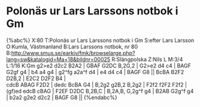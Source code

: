 # Polonäs ur Lars Larssons notbok i Gm

{%abc%}
X:80
T:Polonäs ur Lars Larssons notbok i Gm
S:efter Lars Larsson
O:Kumla, Västmanland
B:Lars Larssons notbok, nr 80
B:http://www.smus.se/earkiv/fmk/browselarge.php?lang=sw&katalogid=Ma+18&bildnr=00025
R:Slängpolska
Z:Nils L
M:3/4
L:1/16
K:Gm
g2>e2 d2c2 B2A2 | GBAF G2DC B,2G,2 | G2>e2 d4 c4 | BAGF G2gf g4 | b4 a4 g4 | 
g2^fg a2a^f d4 | e4 d4 c4 | BAGF G8 || BcBA B2F2 D2B,2 | E2C2 D2F2 B4 |  
cdcB ABAG F2D2 | dedc BcBA G4 | B,2g2 g2B,2 B,2g2 | F2f2 f2F2 F2f2 | 
(gf)ed edcB cBAG | F2EF D2DC B,2B,C | B,2A,B, G,2g^f g4 | 
B2AB G2g^f g4 | b2a2 g2e2 d2c2 | BAGF G8 || 
{%endabc%}
